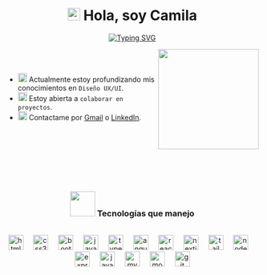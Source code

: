<h1 align="center"><img src="https://em-content.zobj.net/source/apple/118/waving-hand-sign_emoji-modifier-fitzpatrick-type-4_1f44b-1f3fd_1f3fd.png" width="25"> Hola, soy Camila</h1>

<div align="center">

[![Typing SVG](https://readme-typing-svg.herokuapp.com?font=Victor+Mono&size=14&duration=4000&pause=1000&color=C8FDC6CE&center=true&width=435&lines=Analista+Programadora+en+Desarrollo+de+Aplicaciones;Desarrollando+con+React,+Angular,+TypeScript,+Node;Apasionada+por+las+aplicaciones+útiles+y+amigables)](https://git.io/typing-svg)

</div>

<picture><img align="right" src="https://i.giphy.com/media/v1.Y2lkPTc5MGI3NjExdzI3NmUyM3MwdzIxa2MycmhqdGs5cmVtc2p2amhmc3EyM2E0MmliYiZlcD12MV9pbnRlcm5hbF9naWZfYnlfaWQmY3Q9Zw/vKH4mU0p1leRjYRyjx/giphy.gif" width="200px"></picture>

<br><br>

- <img src="https://em-content.zobj.net/source/apple/391/open-book_1f4d6.png" width="18px"> Actualmente estoy profundizando mis conocimientos en `Diseño UX/UI`.
- <img src="https://em-content.zobj.net/source/apple/391/woman-technologist-light-skin-tone_1f469-1f3fb-200d-1f4bb.png" width="18px"> Estoy abierta a `colaborar en proyectos`.
- <img src="https://em-content.zobj.net/source/apple/391/envelope-with-arrow_1f4e9.png" width="18px"> Contactame por <a href="mailto:arce.b.camila@gmail.com" target="_blank">Gmail</a> o <a href="https://www.linkedin.com/in/camilabarce/" target="_blank">LinkedIn</a>.


<br><br><br><br><br><br>

### <div align="center"> <img src = "https://i.giphy.com/media/v1.Y2lkPTc5MGI3NjExZWc4ejBpbDd2MGRudnlwd2N5MmQ0aHY1NDFlbHZmaDFwNTVxdXo3byZlcD12MV9pbnRlcm5hbF9naWZfYnlfaWQmY3Q9Zw/HV0tHmPREaD0sIixmg/giphy.gif" width = 50px> Tecnologías que manejo </div> 
<br>
<div align="center">
  <img src="https://cdn.jsdelivr.net/gh/devicons/devicon/icons/html5/html5-original.svg" height="30" alt="html5 logo"  />
  <img width="12" />
  <img src="https://cdn.jsdelivr.net/gh/devicons/devicon/icons/css3/css3-original.svg" height="30" alt="css3 logo"  />
  <img width="12" />
  <img src="https://cdn.jsdelivr.net/gh/devicons/devicon/icons/bootstrap/bootstrap-original.svg" height="30" alt="bootstrap logo"  />
  <img width="12" />
  <img src="https://cdn.jsdelivr.net/gh/devicons/devicon/icons/javascript/javascript-original.svg" height="30" alt="javascript logo"  />
  <img width="12" />
  <img src="https://cdn.jsdelivr.net/gh/devicons/devicon/icons/typescript/typescript-original.svg" height="30" alt="typescript logo"  />
  <img width="12" />
  <img src="https://cdn.jsdelivr.net/gh/devicons/devicon/icons/angularjs/angularjs-original.svg" height="30" alt="angularjs logo"  />
  <img width="12" />
  <img src="https://cdn.jsdelivr.net/gh/devicons/devicon/icons/react/react-original.svg" height="30" alt="react logo"  />
  <img width="12" />
    <img src="https://cdn.jsdelivr.net/gh/devicons/devicon/icons/nextjs/nextjs-original.svg" height="30" alt="nextjs logo"  />
  <img width="12" />
    <img src="https://cdn.simpleicons.org/tailwindcss/06B6D4" height="30" alt="tailwindcss logo"  />
  <img width="12" />
  <img src="https://cdn.jsdelivr.net/gh/devicons/devicon/icons/nodejs/nodejs-original.svg" height="30" alt="nodejs logo"  />
  <img width="12" />
    <img src="https://cdn.jsdelivr.net/gh/devicons/devicon/icons/express/express-original.svg" height="30" alt="express logo"  />
  <img width="12" />
    <img src="https://cdn.jsdelivr.net/gh/devicons/devicon/icons/java/java-original.svg" height="30" alt="java logo"  />
  <img width="12" />
  <img src="https://cdn.jsdelivr.net/gh/devicons/devicon/icons/mysql/mysql-original.svg" height="30" alt="mysql logo"  />
  <img width="12" />
  <img src="https://cdn.jsdelivr.net/gh/devicons/devicon/icons/mongodb/mongodb-original.svg" height="30" alt="mongodb logo"  />
  <img width="12" />
  <img src="https://cdn.jsdelivr.net/gh/devicons/devicon/icons/git/git-original.svg" height="30" alt="git logo"  />

</div>

<br>

###  

